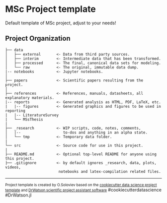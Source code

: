 MSc Project template
==============================

Default template of MSc project, adjust to your needs!

Project Organization
------------

    ├── data
    │   ├── external       <- Data from third party sources.
    │   ├── interim        <- Intermediate data that has been transformed.
    │   ├── processed      <- The final, canonical data sets for modeling.
    │   └── raw            <- The original, immutable data dump.
    |-- notebooks          <- Jupyter notebooks.
    │
    ├── papers             <- Scientific papers resulting from the project.
    │
    ├── references         <- References, manuals, datasheets, all explanatory materials.
    |-- reports            <- Generated analysis as HTML, PDF, LaTeX, etc.
    |   |-- figures        <- Generated graphics and figures to be used in reporting
    |   |-- LiteratureSurvey
    |   └── MSsThesis
    |
    ├── _research          <- WIP scripts, code, notes, comments,
    │   |--                   to-dos and anything in an alpha state.
    │   └── tmp            <- Temporary data folder.
    |
    └── src                <- Source code for use in this project.
    |
    ├── README.md          <- Optional top-level README for anyone using this project.
    ├── .gitignore         <- by default ignores _research, data, plots, videos,
                            notebooks and latex-compilation related files.
--------

<p><small>Project template is created by O.Soloviev based on the <a target="_blank" href="https://drivendata.github.io/cookiecutter-data-science/">cookiecutter data science project template</a> 
and <a target="_blank" href="https://juliadynamics.github.io/DrWatson.jl/dev/project/"> DrWatson scientific project assistant software</a></small>
#cookiecutterdatascience
#DrWatson.jl</p>
